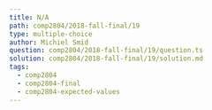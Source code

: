 ```yaml
---
title: N/A
path: comp2804/2018-fall-final/19
type: multiple-choice
author: Michiel Smid
question: comp2804/2018-fall-final/19/question.ts
solution: comp2804/2018-fall-final/19/solution.md
tags:
  - comp2804
  - comp2804-final
  - comp2804-expected-values
---
```

